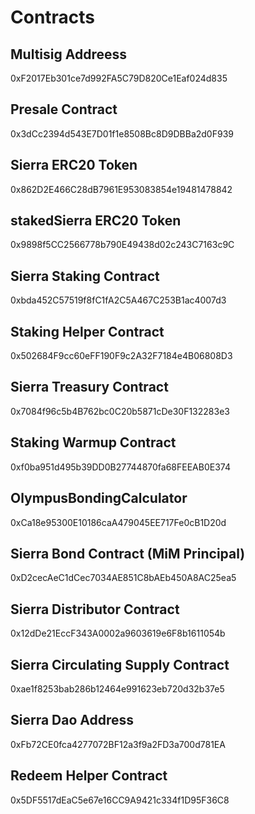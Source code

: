 # Contracts

## Multisig Addreess
0xF2017Eb301ce7d992FA5C79D820Ce1Eaf024d835

## Presale Contract
0x3dCc2394d543E7D01f1e8508Bc8D9DBBa2d0F939

## Sierra ERC20 Token
0x862D2E466C28dB7961E953083854e19481478842

## stakedSierra ERC20 Token
0x9898f5CC2566778b790E49438d02c243C7163c9C

## Sierra Staking Contract
0xbda452C57519f8fC1fA2C5A467C253B1ac4007d3

## Staking Helper Contract
0x502684F9cc60eFF190F9c2A32F7184e4B06808D3

## Sierra Treasury Contract
0x7084f96c5b4B762bc0C20b5871cDe30F132283e3

## Staking Warmup Contract
0xf0ba951d495b39DD0B27744870fa68FEEAB0E374

## OlympusBondingCalculator
0xCa18e95300E10186caA479045EE717Fe0cB1D20d

## Sierra Bond Contract (MiM Principal)
0xD2cecAeC1dCec7034AE851C8bAEb450A8AC25ea5

## Sierra Distributor Contract
0x12dDe21EccF343A0002a9603619e6F8b1611054b

## Sierra Circulating Supply Contract
0xae1f8253bab286b12464e991623eb720d32b37e5

## Sierra Dao Address
0xFb72CE0fca4277072BF12a3f9a2FD3a700d781EA

## Redeem Helper Contract
0x5DF5517dEaC5e67e16CC9A9421c334f1D95F36C8
